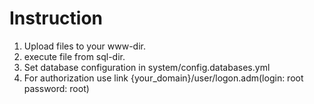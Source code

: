 Instruction
====

1. Upload files to your www-dir.
2. execute file from sql-dir.
3. Set database configuration in system/config.databases.yml
4. For authorization use link {your_domain}/user/logon.adm(login: root password: root)
